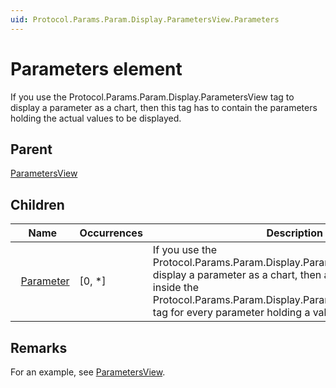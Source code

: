 ```yaml
---
uid: Protocol.Params.Param.Display.ParametersView.Parameters
---
```


# Parameters element

If you use the Protocol.Params.Param.Display.ParametersView tag to display a parameter as a chart, then this tag has to contain the parameters holding the actual values to be displayed.

## Parent

[ParametersView](xref:Protocol.Params.Param.Display.ParametersView)

## Children

|Name|Occurrences|Description|
|--- |--- |--- |
|&nbsp;&nbsp;[Parameter](xref:Protocol.Params.Param.Display.ParametersView.Parameters.Parameter)|[0, *]|If you use the Protocol.Params.Param.Display.ParametersView tag to display a parameter as a chart, then add a Parameter tag inside the Protocol.Params.Param.Display.ParametersView.Parameters tag for every parameter holding a value to be displayed.|

## Remarks

For an example, see [ParametersView](xref:Protocol.Params.Param.Display.ParametersView).

